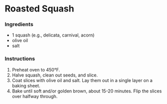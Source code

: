 # Roasted Squash

### Ingredients

- 1 squash (e.g., delicata, carnival, acorn)
- olive oil
- salt

### Instructions

1. Preheat oven to 450&deg;F.
2. Halve squash, clean out seeds, and slice.
3. Coat slices with olive oil and salt. Lay them out in a single layer on a baking sheet.
4. Bake until soft and/or golden brown, about 15-20 minutes. Flip the slices over halfway through.
